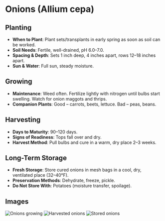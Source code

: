 # Onions (Allium cepa)

## Planting
- **When to Plant**: Plant sets/transplants in early spring as soon as soil can be worked.
- **Soil Needs**: Fertile, well-drained, pH 6.0–7.0.
- **Spacing & Depth**: Sets 1 inch deep, 4 inches apart, rows 12–18 inches apart.
- **Sun & Water**: Full sun, steady moisture.

## Growing
- **Maintenance**: Weed often. Fertilize lightly with nitrogen until bulbs start swelling. Watch for onion maggots and thrips.
- **Companion Plants**: Good – carrots, beets, lettuce. Bad – peas, beans.

## Harvesting
- **Days to Maturity**: 90–120 days.
- **Signs of Readiness**: Tops fall over and dry.
- **Harvest Method**: Pull bulbs and cure in a warm, dry place 2–3 weeks.

## Long-Term Storage
- **Fresh Storage**: Store cured onions in mesh bags in a cool, dry, ventilated place (32–40°F).
- **Preservation Methods**: Dehydrate, freeze, pickle.
- **Do Not Store With**: Potatoes (moisture transfer, spoilage).

## Images
![Onions growing](images/onions-growth.jpg)
![Harvested onions](images/onions-harvest.jpg)
![Stored onions](images/onions-storage.jpg)
